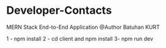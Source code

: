 # Developer-Contacts
MERN Stack End-to-End Application
@Author
Batuhan KURT


1 - npm install
2 - cd client and npm install
3-  npm run dev
